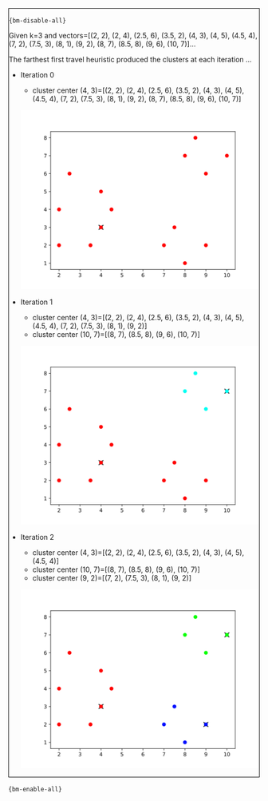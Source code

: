 <div style="border:1px solid black;">

`{bm-disable-all}`

Given k=3 and vectors=[(2, 2), (2, 4), (2.5, 6), (3.5, 2), (4, 3), (4, 5), (4.5, 4), (7, 2), (7.5, 3), (8, 1), (9, 2), (8, 7), (8.5, 8), (9, 6), (10, 7)]...

The farthest first travel heuristic produced the clusters at each iteration ...

 * Iteration 0

    * cluster center (4, 3)=[(2, 2), (2, 4), (2.5, 6), (3.5, 2), (4, 3), (4, 5), (4.5, 4), (7, 2), (7.5, 3), (8, 1), (9, 2), (8, 7), (8.5, 8), (9, 6), (10, 7)]

   ![k-centers 2D plot](ch8_64da3a951e0567b5c2938a712ccb696b_plot0.svg)

 * Iteration 1

    * cluster center (4, 3)=[(2, 2), (2, 4), (2.5, 6), (3.5, 2), (4, 3), (4, 5), (4.5, 4), (7, 2), (7.5, 3), (8, 1), (9, 2)]
    * cluster center (10, 7)=[(8, 7), (8.5, 8), (9, 6), (10, 7)]

   ![k-centers 2D plot](ch8_64da3a951e0567b5c2938a712ccb696b_plot1.svg)

 * Iteration 2

    * cluster center (4, 3)=[(2, 2), (2, 4), (2.5, 6), (3.5, 2), (4, 3), (4, 5), (4.5, 4)]
    * cluster center (10, 7)=[(8, 7), (8.5, 8), (9, 6), (10, 7)]
    * cluster center (9, 2)=[(7, 2), (7.5, 3), (8, 1), (9, 2)]

   ![k-centers 2D plot](ch8_64da3a951e0567b5c2938a712ccb696b_plot2.svg)

</div>

`{bm-enable-all}`

